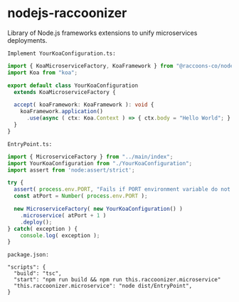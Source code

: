 # nodejs-raccoonizer

Library of Node.js frameworks extensions to unify microservices 
deployments.

`Implement YourKoaConfiguration.ts:`
```typescript
import { KoaMicroserviceFactory, KoaFramework } from "@raccoons-co/nodejs-raccoonizer";
import Koa from "koa";

export default class YourKoaConfiguration
  extends KoaMicroserviceFactory {

  accept( koaFramework: KoaFramework ): void {
    koaFramework.application()
      .use(async ( ctx: Koa.Context ) => { ctx.body = "Hello World"; } );
  }
}
```
`EntryPoint.ts:`
```typescript
import { MicroserviceFactory } from "../main/index";
import YourKoaConfiguration from "./YourKoaConfiguration";
import assert from 'node:assert/strict';

try {
  assert( process.env.PORT, "Fails if PORT environment variable do not exist." );
  const atPort = Number( process.env.PORT );

  new MicroserviceFactory( new YourKoaConfiguration() )
    .microservice( atPort + 1 )
    .deploy();
} catch( exception ) {
    console.log( exception );
}

```
`package.json:`
```
"scripts": {
  "build": "tsc",
  "start": "npm run build && npm run this.raccoonizer.microservice"
  "this.raccoonizer.microservice": "node dist/EntryPoint",
}
```